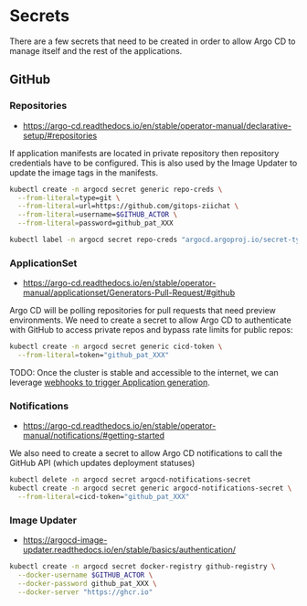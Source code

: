 # Secrets

There are a few secrets that need to be created in order to allow Argo CD to manage itself and the rest of the applications.

## GitHub

### Repositories

- <https://argo-cd.readthedocs.io/en/stable/operator-manual/declarative-setup/#repositories>

If application manifests are located in private repository then repository credentials have to be configured. This is also used by the Image Updater to update the image tags in the manifests.

```sh
kubectl create -n argocd secret generic repo-creds \
  --from-literal=type=git \
  --from-literal=url=https://github.com/gitops-ziichat \
  --from-literal=username=$GITHUB_ACTOR \
  --from-literal=password=github_pat_XXX

kubectl label -n argocd secret repo-creds "argocd.argoproj.io/secret-type=repo-creds"
```

### ApplicationSet

- <https://argo-cd.readthedocs.io/en/stable/operator-manual/applicationset/Generators-Pull-Request/#github>

Argo CD will be polling repositories for pull requests that need preview environments. We need to create a secret to allow Argo CD to authenticate with GitHub to access private repos and bypass rate limits for public repos:

```sh
kubectl create -n argocd secret generic cicd-token \
  --from-literal=token="github_pat_XXX"
```

TODO: Once the cluster is stable and accessible to the internet, we can leverage [webhooks to trigger Application generation](https://argo-cd.readthedocs.io/en/stable/operator-manual/applicationset/Generators-Pull-Request/#webhook-configuration).

### Notifications

- <https://argo-cd.readthedocs.io/en/stable/operator-manual/notifications/#getting-started>

We also need to create a secret to allow Argo CD notifications to call the GitHub API (which updates deployment statuses)

```sh
kubectl delete -n argocd secret argocd-notifications-secret
kubectl create -n argocd secret generic argocd-notifications-secret \
  --from-literal=cicd-token="github_pat_XXX"
```

### Image Updater

- <https://argocd-image-updater.readthedocs.io/en/stable/basics/authentication/>

```sh
kubectl create -n argocd secret docker-registry github-registry \
  --docker-username $GITHUB_ACTOR \
  --docker-password github_pat_XXX \
  --docker-server "https://ghcr.io"
```
